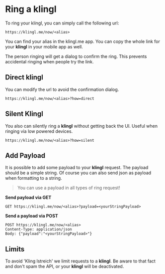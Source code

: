 # Ring a klingl

To ring your klingl, you can simply call the following url:

```
https://klingl.me/now/<alias>
```

You can find your alias in the klingl.me app. You can copy the whole link for your **klingl** in your mobile app as well.

The person ringing will get a dialog to confirm the ring.
This prevents accidental ringing when people try the link.

## Direct klingl

You can modify the url to avoid the confirmation dialog.

```
https://klingl.me/now/<alias>?how=direct
```

## Silent Klingl

You also can silently ring a **klingl** without getting back the UI. Useful when ringing via low powered devices.

```
https://klingl.me/now/<alias>?how=silent
```

## Add Payload

It is possible to add some payload to your **klingl** request. The payload should be a simple string.
Of course you can also send json as payload when formatting to a string.

> You can use a payload in all types of ring request!

**Send payload via GET**

```
GET https://klingl.me/now/<alias>?payload=<yourStringPayload>
```

**Send a payload via POST**
```
POST https://klingl.me/now/<alias>
Content-Type: application/json
Body: {"payload":"<yourStringPayload>"}
```

## Limits

To avoid 'Kling
lstreich' we limit requests to a **klingl**. Be aware to that fact and don't spam the API, or your **klingl** will be deactivated.
